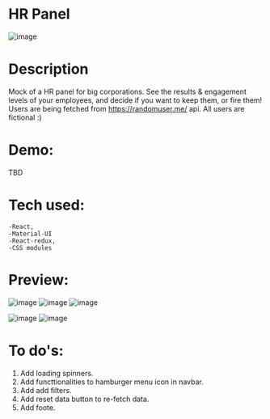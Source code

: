 # HR Panel

![image](https://user-images.githubusercontent.com/100487510/201551349-7d2d2721-2209-4e25-ab9a-bfabc1f8b930.png)


# Description

Mock of a HR panel for big corporations. See the results & engagement levels of your employees, and decide if you want
to keep them, or fire them! Users are being fetched from https://randomuser.me/ api. All users are fictional :) 

# Demo:

TBD

# Tech used:

    -React,
    -Material-UI
    -React-redux,
    -CSS modules

# Preview:

![image](https://user-images.githubusercontent.com/100487510/201551366-f2ce3deb-49d6-4a41-8753-2ccd6239ae0f.png)
![image](https://user-images.githubusercontent.com/100487510/201551388-66b00f63-1d77-478c-8b0c-1402d5c1979c.png)
![image](https://user-images.githubusercontent.com/100487510/201551408-9437b455-4b9c-41cc-baa4-4b16d6e60275.png)

![image](https://user-images.githubusercontent.com/100487510/201551429-30c547a6-4996-44e8-a12a-1f900c54e993.png)
![image](https://user-images.githubusercontent.com/100487510/201551441-5ddca6df-d22b-4b89-9089-a99560b87a1a.png)




# To do's:

1. Add loading spinners.
2. Add functtionalities to hamburger menu icon in navbar.
3. Add add filters.
4. Add reset data button to re-fetch data.
5. Add foote.
